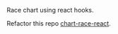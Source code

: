 Race chart using react hooks.


Refactor this repo [chart-race-react](https://github.com/bchao1/chart-race-react).

